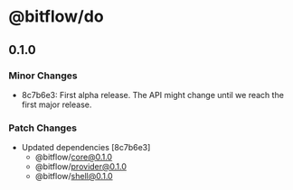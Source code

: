 # @bitflow/do

## 0.1.0
### Minor Changes

- 8c7b6e3: First alpha release. The API might change until we reach the first major release.

### Patch Changes

- Updated dependencies [8c7b6e3]
  - @bitflow/core@0.1.0
  - @bitflow/provider@0.1.0
  - @bitflow/shell@0.1.0
